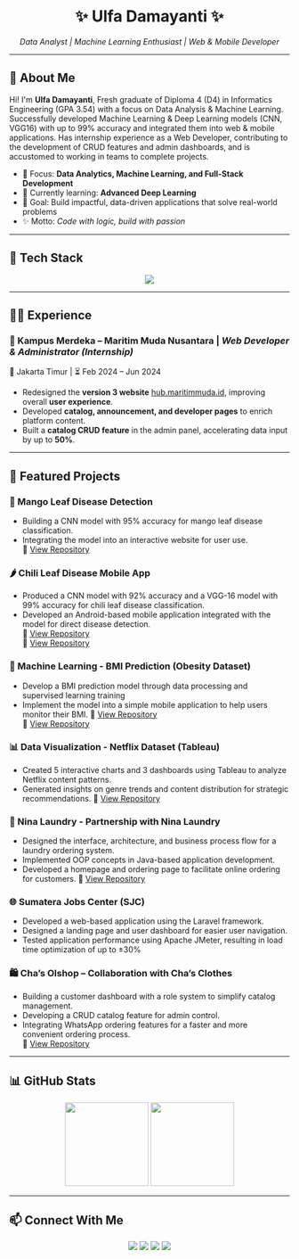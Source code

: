 <h1 align="center">✨ Ulfa Damayanti ✨</h1>
<p align="center">
  <em>Data Analyst | Machine Learning Enthusiast | Web & Mobile Developer</em>
</p>

---

## 🌸 About Me
Hi! I'm **Ulfa Damayanti**, Fresh graduate of Diploma 4 (D4) in Informatics Engineering (GPA 3.54) with a focus on Data Analysis & Machine Learning. Successfully developed Machine Learning & Deep Learning models (CNN, VGG16) with up to 99% accuracy and integrated them into web & mobile applications. Has internship experience as a Web Developer, contributing to the development of CRUD features and admin dashboards, and is accustomed to working in teams to complete projects. 

- 🔬 Focus: **Data Analytics, Machine Learning, and Full-Stack Development**  
- 🌱 Currently learning: **Advanced Deep Learning**  
- 🎯 Goal: Build impactful, data-driven applications that solve real-world problems  
- ✨ Motto: *Code with logic, build with passion*  

---

## 🚀 Tech Stack
<p align="center">
  <img src="https://skillicons.dev/icons?i=python,tensorflow,pytorch,js,ts,react,laravel,php,nodejs,mysql,git,github,figma" />
</p>

---
## 🧑‍💻 Experience

### 🌊 Kampus Merdeka – Maritim Muda Nusantara | *Web Developer & Administrator (Internship)*  
📍 Jakarta Timur | ⏳ Feb 2024 – Jun 2024  

- Redesigned the **version 3 website** [hub.maritimmuda.id](https://hub.maritimmuda.id/), improving overall **user experience**.  
- Developed **catalog, announcement, and developer pages** to enrich platform content.  
- Built a **catalog CRUD feature** in the admin panel, accelerating data input by up to **50%**.  

---

## 📌 Featured Projects

### 🥭 Mango Leaf Disease Detection  
- Building a CNN model with 95% accuracy for mango leaf disease classification. 
- Integrating the model into an interactive website for user use.   
🔗 [View Repository](https://github.com/ulfa03/Klasifikasi-Penyakit-Daun-Mangga-Menggunakan-CNN)  

### 🌶️ Chili Leaf Disease Mobile App  
- Produced a CNN model with 92% accuracy and a VGG-16 model with 99% accuracy for chili leaf disease classification.
- Developed an Android-based mobile application integrated with the model for direct disease detection.  
🔗 [View Repository](https://github.com/ulfa03/CNN-Based-Classification-of-Chili-Plant-Diseases-from-Leaf-Images-on-Mobile)  
🔗 [View Repository](https://github.com/ulfa03/Chili-Leaf-Classification-with-CNN-and-CV)

### 🤖 Machine Learning - BMI Prediction (Obesity Dataset)  
- Develop a BMI prediction model through data processing and supervised learning training
- Implement the model into a simple mobile application to help users monitor their BMI. 
🔗 [View Repository](https://github.com/ulfa03/Klasifikasi-Tingkat-Obesitas-Menggunakan-Algoritma-Random-Forest)  
🔗 [View Repository](https://github.com/ulfa03/StayHealth)  

### 📊 Data Visualization - Netflix Dataset (Tableau)   
- Created 5 interactive charts and 3 dashboards using Tableau to analyze Netflix content patterns.
- Generated insights on genre trends and content distribution for strategic recommendations.
🔗 [View Repository](https://github.com/ulfa03/Storyboards)  

### 🧺 Nina Laundry - Partnership with Nina Laundry 
- Designed the interface, architecture, and business process flow for a laundry ordering system.
- Implemented OOP concepts in Java-based application development.
- Developed a homepage and ordering page to facilitate online ordering for customers. 
🔗 [View Repository](https://github.com/ulfa03/Nina-Laundry)  

### 🌐 Sumatera Jobs Center (SJC) 
- Developed a web-based application using the Laravel framework.
- Designed a landing page and user dashboard for easier user navigation.
- Tested application performance using Apache JMeter, resulting in load time optimization of up to ±30%

### 🛍️ Cha’s Olshop – Collaboration with Cha’s Clothes
- Building a customer dashboard with a role system to simplify catalog management.
- Developing a CRUD catalog feature for admin control.
- Integrating WhatsApp ordering features for a faster and more convenient ordering process.  
🔗 [View Repository](https://github.com/ulfa03/Chas-olshop) 
---

## 📊 GitHub Stats
<p align="center">
  <img src="https://github-readme-stats.vercel.app/api?username=ulfa03&show_icons=true&theme=tokyonight" height="150" />
  <img src="https://github-readme-stats.vercel.app/api/top-langs/?username=ulfa03&layout=compact&theme=tokyonight" height="150" />
</p>

---

## 📫 Connect With Me
<p align="center">
  <a href="https://ulfa03.github.io/portofolio-ulfa.github.io/"><img src="https://img.shields.io/badge/Portfolio-ff69b4?style=for-the-badge&logo=vercel&logoColor=white"/></a>
  <a href="https://www.linkedin.com/in/ulfa-damayanti03/"><img src="https://img.shields.io/badge/LinkedIn-0a66c2?style=for-the-badge&logo=linkedin&logoColor=white"/></a>
  <a href="mailto:ulfadamayanti79@gmail.com"><img src="https://img.shields.io/badge/Email-ea4335?style=for-the-badge&logo=gmail&logoColor=white"/></a>
  <a href="https://github.com/ulfa03"><img src="https://img.shields.io/badge/GitHub-333?style=for-the-badge&logo=github&logoColor=white"/></a>
</p>


